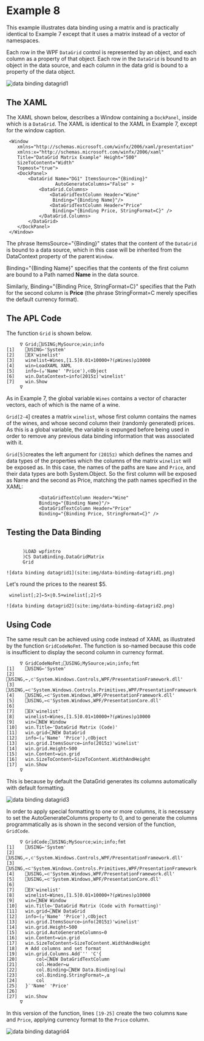 # Example 8

This example illustrates data binding using a matrix and is practically identical to Example 7 except that it uses a matrix instead of a vector of namespaces.

Each row in the WPF `DataGrid` control is represented by an object, and each column as a property of that object. Each row in the `DataGrid` is bound to an object in the data source, and each column in the data grid is bound to a property of the data object.

![data binding datagrid1](site:img/data-binding-datagrid1.png)

## The XAML

The XAML shown below,  describes a Window containing a `DockPanel`, inside which is a `DataGrid`. The XAML is identical to the XAML in Example 7, except for the window caption.
```apl
 <Window
    xmlns="http://schemas.microsoft.com/winfx/2006/xaml/presentation"
    xmlns:x="http://schemas.microsoft.com/winfx/2006/xaml"
    Title="DataGrid Matrix Example" Height="500"
    SizeToContent="Width"
    Topmost="true">
    <DockPanel>
        <DataGrid Name="DG1" ItemsSource="{Binding}"
                  AutoGenerateColumns="False" >
            <DataGrid.Columns>
                <DataGridTextColumn Header="Wine"
                 Binding="{Binding Name}"/>
                <DataGridTextColumn Header="Price"
                 Binding="{Binding Price, StringFormat=C}" />
            </DataGrid.Columns>
        </DataGrid>
    </DockPanel>
 </Window>

```

The phrase ItemsSource="{Binding}" states that the content of the `DataGrid` is bound to a data source, which in this case will be inherited from the DataContext property of the parent `Window`.

Binding="{Binding Name}" specifies that the contents of the first column are bound to a Path named **Name** in the data source.

Similarly, Binding="{Binding Price, StringFormat=C}" specifies that the Path for the second column is **Price** (the phrase StringFormat=C merely specifies the default currency format).

## The APL Code

The function `Grid` is shown below.
```apl
     ∇ Grid;⎕USING;MySource;win;info
[1]    ⎕USING←'System'
[2]    ⎕EX'winelist'
[3]    winelist←Wines,[1.5]0.01×10000+?(⍴Wines)⍴10000
[4]    win←LoadXAML XAML
[5]    info←(⍪'Name' 'Price'),⊂Object
[6]    win.DataContext←info(2015⌶)'winelist'
[7]    win.Show
     ∇

```

As in Example 7, the global variable `Wines` contains a vector of character vectors, each of which is the name of a wine.

`Grid[2-4`] creates a  matrix `winelist`, whose first column contains the names of the wines, and whose second column their (randomly generated) prices. As this is a global variable, the variable is expunged before being used in order to remove any previous data binding information that was associated with it.

`Grid[5]`creates the left argument for `(2015⌶)` which defines the names and data types of the properties which the columns of the matrix `winelist` will be exposed as. In this case, the names of the paths are `Name` and `Price`, and their data types are both System.Object. So the first column will be exposed as Name and the second as Price, matching the path names specified in the XAML:
```apl
            <DataGridTextColumn Header="Wine"
            Binding="{Binding Name}"/>
            <DataGridTextColumn Header="Price"
            Binding="{Binding Price, StringFormat=C}" />
```

## Testing the Data Binding
```apl

      )LOAD wpfintro
      )CS DataBinding.DataGridMatrix
      Grid
```
```apl
![data binding datagrid1](site:img/data-binding-datagrid1.png)
```

Let's round the prices to the nearest $5.
```apl
 winelist[;2]←5×⌊0.5+winelist[;2]÷5
```
```apl
![data binding datagrid2](site:img/data-binding-datagrid2.png)
```

## Using Code

The same result can be achieved using code instead of XAML as illustrated by the function `GridCodeNoFmt`. The function is so-named because this code is insufficient to display the second column in currency format.
```apl
     ∇ GridCodeNoFmt;⎕USING;MySource;win;info;fmt
[1]    ⎕USING←'System'
[2]    ⎕USING,←,⊂'System.Windows.Controls,WPF/PresentationFramework.dll'
[3]    ⎕USING,←⊂'System.Windows.Controls.Primitives,WPF/PresentationFramework.dll'
[4]    ⎕USING,←⊂'System.Windows,WPF/PresentationFramework.dll'
[5]    ⎕USING,←⊂'System.Windows,WPF/PresentationCore.dll'
[6]
[7]    ⎕EX'winelist'
[8]    winelist←Wines,[1.5]0.01×10000+?(⍴Wines)⍴10000
[9]    win←⎕NEW Window
[10]   win.Title←'DataGrid Matrix (Code)'
[11]   win.grid←⎕NEW DataGrid
[12]   info←(⍪'Name' 'Price'),⊂Object
[13]   win.grid.ItemsSource←info(2015⌶)'winelist'
[14]   win.grid.Height←500
[15]   win.Content←win.grid
[16]   win.SizeToContent←SizeToContent.WidthAndHeight
[17]   win.Show
     ∇

```

This is because by default the DataGrid generates its columns automatically with default formatting.

![data binding datagrid3](site:img/data-binding-datagrid3.png)

In order to apply special formatting to one or more columns, it is necessary to set the AutoGenerateColumns property to 0, and to generate the columns programmatically as is shown in the second version of the function, `GridCode`.

```apl
     ∇ GridCode;⎕USING;MySource;win;info;fmt
[1]    ⎕USING←'System'
[2]    ⎕USING,←,⊂'System.Windows.Controls,WPF/PresentationFramework.dll'
[3]    ⎕USING,←⊂'System.Windows.Controls.Primitives,WPF/PresentationFramework.dll'
[4]    ⎕USING,←⊂'System.Windows,WPF/PresentationFramework.dll'
[5]    ⎕USING,←⊂'System.Windows,WPF/PresentationCore.dll'
[6]
[7]    ⎕EX'winelist'
[8]    winelist←Wines,[1.5]0.01×10000+?(⍴Wines)⍴10000
[9]    win←⎕NEW Window
[10]   win.Title←'DataGrid Matrix (Code with Formatting)'
[11]   win.grid←⎕NEW DataGrid
[12]   info←(⍪'Name' 'Price'),⊂Object
[13]   win.grid.ItemsSource←info(2015⌶)'winelist'
[14]   win.grid.Height←500
[15]   win.grid.AutoGenerateColumns←0
[16]   win.Content←win.grid
[17]   win.SizeToContent←SizeToContent.WidthAndHeight
[18]   ⍝ Add columns and set format
[19]   win.grid.Columns.Add¨'' 'C'{
[20]       col←⎕NEW DataGridTextColumn
[21]       col.Header←⍵
[22]       col.Binding←⎕NEW Data.Binding(⊂⍵)
[23]       col.Binding.StringFormat←,⍺
[24]       col
[25]   }¨'Name' 'Price'
[26]
[27]   win.Show
     ∇

```

In this version of the function, lines `[19-25]` create the two columns `Name` and `Price`, applying currency format to the `Price` column.

![data binding datagrid4](site:img/data-binding-datagrid4.png)

